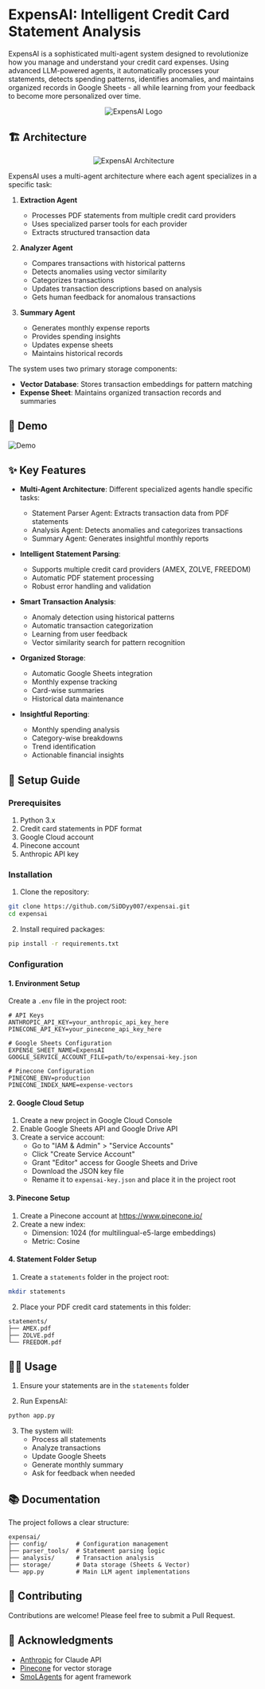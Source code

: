 # ExpensAI: Intelligent Credit Card Statement Analysis

ExpensAI is a sophisticated multi-agent system designed to revolutionize how you manage and understand your credit card expenses. Using advanced LLM-powered agents, it automatically processes your statements, detects spending patterns, identifies anomalies, and maintains organized records in Google Sheets - all while learning from your feedback to become more personalized over time.

<p align="center">
  <img src="/images/ExpensAI_Logo.png" alt="ExpensAI Logo" style="max-width: 50%; max-height: 50%;">
</p>

## 🏗️ Architecture

<p align="center">
  <img src="images/ExpensAI_Architecture_Diagram.svg" alt="ExpensAI Architecture" style="max-width: 100%; height: auto;">
</p>

ExpensAI uses a multi-agent architecture where each agent specializes in a specific task:

1. **Extraction Agent**
   - Processes PDF statements from multiple credit card providers
   - Uses specialized parser tools for each provider
   - Extracts structured transaction data

2. **Analyzer Agent**
   - Compares transactions with historical patterns
   - Detects anomalies using vector similarity
   - Categorizes transactions
   - Updates transaction descriptions based on analysis
   - Gets human feedback for anomalous transactions

3. **Summary Agent**
   - Generates monthly expense reports
   - Provides spending insights
   - Updates expense sheets
   - Maintains historical records

The system uses two primary storage components:
- **Vector Database**: Stores transaction embeddings for pattern matching
- **Expense Sheet**: Maintains organized transaction records and summaries

## 🎥 Demo

![Demo](images/output.gif)

## ✨ Key Features

- **Multi-Agent Architecture**: Different specialized agents handle specific tasks:
  - Statement Parser Agent: Extracts transaction data from PDF statements
  - Analysis Agent: Detects anomalies and categorizes transactions
  - Summary Agent: Generates insightful monthly reports

- **Intelligent Statement Parsing**:
  - Supports multiple credit card providers (AMEX, ZOLVE, FREEDOM)
  - Automatic PDF statement processing
  - Robust error handling and validation

- **Smart Transaction Analysis**:
  - Anomaly detection using historical patterns
  - Automatic transaction categorization
  - Learning from user feedback
  - Vector similarity search for pattern recognition

- **Organized Storage**:
  - Automatic Google Sheets integration
  - Monthly expense tracking
  - Card-wise summaries
  - Historical data maintenance

- **Insightful Reporting**:
  - Monthly spending analysis
  - Category-wise breakdowns
  - Trend identification
  - Actionable financial insights

## 🚀 Setup Guide

### Prerequisites

1. Python 3.x
2. Credit card statements in PDF format
3. Google Cloud account
4. Pinecone account
5. Anthropic API key

### Installation

1. Clone the repository:
```bash
git clone https://github.com/SiDDyy007/expensai.git
cd expensai
```

2. Install required packages:
```bash
pip install -r requirements.txt
```

### Configuration

#### 1. Environment Setup
Create a `.env` file in the project root:
```env
# API Keys
ANTHROPIC_API_KEY=your_anthropic_api_key_here
PINECONE_API_KEY=your_pinecone_api_key_here

# Google Sheets Configuration
EXPENSE_SHEET_NAME=ExpensAI
GOOGLE_SERVICE_ACCOUNT_FILE=path/to/expensai-key.json

# Pinecone Configuration
PINECONE_ENV=production
PINECONE_INDEX_NAME=expense-vectors
```

#### 2. Google Cloud Setup

1. Create a new project in Google Cloud Console
2. Enable Google Sheets API and Google Drive API
3. Create a service account:
   - Go to "IAM & Admin" > "Service Accounts"
   - Click "Create Service Account"
   - Grant "Editor" access for Google Sheets and Drive
   - Download the JSON key file
   - Rename it to `expensai-key.json` and place it in the project root

#### 3. Pinecone Setup

1. Create a Pinecone account at https://www.pinecone.io/
2. Create a new index:
   - Dimension: 1024 (for multilingual-e5-large embeddings)
   - Metric: Cosine

#### 4. Statement Folder Setup

1. Create a `statements` folder in the project root:
```bash
mkdir statements
```

2. Place your PDF credit card statements in this folder:
```
statements/
├── AMEX.pdf
├── ZOLVE.pdf
└── FREEDOM.pdf
```

## 🏃‍♂️ Usage

1. Ensure your statements are in the `statements` folder

2. Run ExpensAI:
```bash
python app.py
```

3. The system will:
   - Process all statements
   - Analyze transactions 
   - Update Google Sheets
   - Generate monthly summary 
   - Ask for feedback when needed

## 📚 Documentation

The project follows a clear structure:

```
expensai/
├── config/        # Configuration management
├── parser_tools/  # Statement parsing logic
├── analysis/      # Transaction analysis
├── storage/       # Data storage (Sheets & Vector)
└── app.py         # Main LLM agent implementations
```

## 🤝 Contributing

Contributions are welcome! Please feel free to submit a Pull Request.

## 🙏 Acknowledgments

- [Anthropic](https://www.anthropic.com/) for Claude API
- [Pinecone](https://www.pinecone.io/) for vector storage
- [SmoLAgents](https://huggingface.co/docs/smolagents/index) for agent framework
